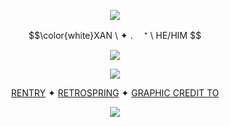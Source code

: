 <p align="center">
<img src="https://files.catbox.moe/locg4d.png"/>
</p>
<p align="center">
$$\color{white}XAN \  ✦ . 　⁺  \ HE/HIM $$ 
</p>
<p align="center">
<img src="https://64.media.tumblr.com/0d8be218ccfb88b9835f1939a29eff54/f3dedb9bdba2b5f7-5c/s540x810/47e3cd33e6683677496ec4a214a8a75758505dfb.pnj"/>
</p>
<p align="center">
<img src="https://files.catbox.moe/xe181g.gif"/>
</p>
<div align="center">

  [RENTRY](https://rentry.co/redrosess)  ✦  [RETROSPRING](https://retrospring.net/@bloodycherryr) ✦ [GRAPHIC CREDIT TO](https://www.tumblr.com/wiltedemon/751713553567956992/tsukasa-graphics-ℓ)
</div>
<p align="center">
<img src="https://files.catbox.moe/3m1hgf.png"/>
</p>

